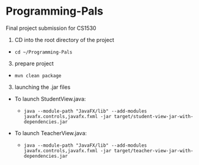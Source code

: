 # Programming-Pals
Final project submission for CS1530

1) CD into the root directory of the project

- ```cd ~/Programming-Pals ```

3) prepare project

- ```mvn clean package```

3) launching the .jar files

- To launch StudentView.java:
  
  - ```java --module-path "JavaFX/lib" --add-modules javafx.controls,javafx.fxml -jar target/student-view-jar-with-dependencies.jar```
- To launch TeacherView.java:
  - ```java --module-path "JavaFX/lib" --add-modules javafx.controls,javafx.fxml -jar target/teacher-view-jar-with-dependencies.jar```
